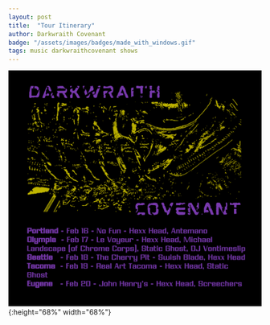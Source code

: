 ```yaml
---
layout: post
title:  "Tour Itinerary"
author: Darkwraith Covenant
badge: "/assets/images/badges/made_with_windows.gif"
tags: music darkwraithcovenant shows
---
```

![Tour Dates](/assets/images/blog_images/TourPosterFeb2023.png){:height="68%" width="68%"}